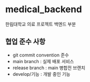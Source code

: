 # medical_backend
한림대학교 의료 프로젝트 백엔드 부분
## 협업 준수 사항
- git commit convention 준수
- main branch : 실제 배포 서비스
- release branch : main 병합전 브랜치
- develop/기능 : 개발 중인 기능
